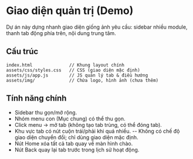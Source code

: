 # Giao diện quản trị (Demo)

Dự án này dựng nhanh giao diện giống ảnh yêu cầu: sidebar nhiều module, thanh tab động phía trên, nội dung trung tâm.

## Cấu trúc
```
index.html              // Khung layout chính
assets/css/styles.css   // CSS (giao diện mặc định)
assets/js/app.js        // JS quản lý tab & điều hướng
assets/img/             // Chứa logo, hình ảnh (chưa thêm)
```

## Tính năng chính
- Sidebar thu gọn/mở rộng.
- Nhóm menu con (Mục chung) có thể thu gọn.
- Click menu -> mở tab (không tạo tab trùng, có thể đóng tab).
- Khu vực tab có nút cuộn trái/phải khi quá nhiều.
-- Không có chế độ giao diện chuyển đổi; chỉ dùng giao diện mặc định.
- Nút Home xóa tất cả tab quay về màn hình chào.
- Nút Back quay lại tab trước trong lịch sử hoạt động.


